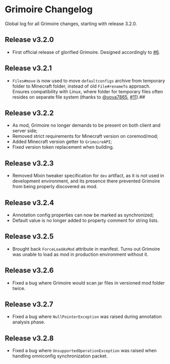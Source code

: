 # Grimoire Changelog
Global log for all Grimoire changes, starting with release 3.2.0.

## Release v3.2.0

- First official release of glorified Grimoire. Designed accordingly to [#6](https://github.com/CrucibleMC/Grimoire/issues/6).

## Release v3.2.1

- `Files#move` is now used to move `defaultconfigs` archive from temporary folder to Minecraft folder, instead of old `File#renameTo` approach. Ensures compatibility with Linux, where folder for temporary files often resides on separate file system (thanks to [@vova7865](https://github.com/vova7865), [#11](https://github.com/CrucibleMC/Grimoire/pull/11)).##

## Release v3.2.2

- As mod, Grimoire no longer demands to be present on both client and server side;
- Removed strict requirements for Minecraft version on coremod/mod;
- Added Minecraft version getter to `GrimoireAPI`;
- Fixed version token replacement when building.

## Release v3.2.3

- Removed Mixin tweaker specification for `dev` artifact, as it is not used in development environment, and its presence there prevented Grimoire from being properly discovered as mod.

## Release v3.2.4

- Annotation config properties can now be marked as synchronized;
- Default value is no longer added to property comment for string lists.


## Release v3.2.5

- Brought back `ForceLoadAsMod` attribute in manifest. Turns out Grimoire was unable to load as mod in production environment without it.


## Release v3.2.6

- Fixed a bug where Grimoire would scan jar files in versioned mod folder twice. 


## Release v3.2.7

- Fixed a bug where `NullPointerException` was raised during annotation analysis phase.


## Release v3.2.8

- Fixed a bug where `UnsupportedOperationException` was raised when handling omniconfig synchronization packet.